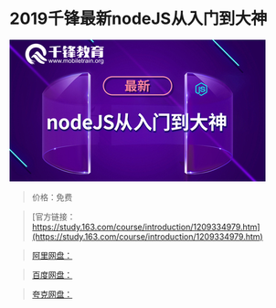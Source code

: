# 2019千锋最新nodeJS从入门到大神

![img](../../../assets/study163/free/dd209511a6894603bb58731eaf085259.jpg)

> 价格：免费

> [官方链接：https://study.163.com/course/introduction/1209334979.htm](https://study.163.com/course/introduction/1209334979.htm)

> [阿里网盘：]()

> [百度网盘：]()

> [夸克网盘：]()
